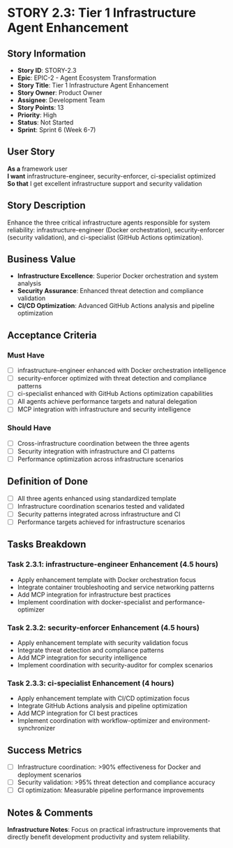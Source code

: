 # STORY 2.3: Tier 1 Infrastructure Agent Enhancement

## Story Information
- **Story ID**: STORY-2.3
- **Epic**: EPIC-2 - Agent Ecosystem Transformation
- **Story Title**: Tier 1 Infrastructure Agent Enhancement
- **Story Owner**: Product Owner
- **Assignee**: Development Team
- **Story Points**: 13
- **Priority**: High
- **Status**: Not Started
- **Sprint**: Sprint 6 (Week 6-7)

## User Story

**As a** framework user  
**I want** infrastructure-engineer, security-enforcer, ci-specialist optimized  
**So that** I get excellent infrastructure support and security validation

## Story Description

Enhance the three critical infrastructure agents responsible for system reliability: infrastructure-engineer (Docker orchestration), security-enforcer (security validation), and ci-specialist (GitHub Actions optimization).

## Business Value

- **Infrastructure Excellence**: Superior Docker orchestration and system analysis
- **Security Assurance**: Enhanced threat detection and compliance validation
- **CI/CD Optimization**: Advanced GitHub Actions analysis and pipeline optimization

## Acceptance Criteria

### Must Have
- [ ] infrastructure-engineer enhanced with Docker orchestration intelligence
- [ ] security-enforcer optimized with threat detection and compliance patterns
- [ ] ci-specialist enhanced with GitHub Actions optimization capabilities
- [ ] All agents achieve performance targets and natural delegation
- [ ] MCP integration with infrastructure and security intelligence

### Should Have
- [ ] Cross-infrastructure coordination between the three agents
- [ ] Security integration with infrastructure and CI patterns
- [ ] Performance optimization across infrastructure scenarios

## Definition of Done

- [ ] All three agents enhanced using standardized template
- [ ] Infrastructure coordination scenarios tested and validated
- [ ] Security patterns integrated across infrastructure and CI
- [ ] Performance targets achieved for infrastructure scenarios

## Tasks Breakdown

### Task 2.3.1: infrastructure-engineer Enhancement (4.5 hours)
- Apply enhancement template with Docker orchestration focus
- Integrate container troubleshooting and service networking patterns
- Add MCP integration for infrastructure best practices
- Implement coordination with docker-specialist and performance-optimizer

### Task 2.3.2: security-enforcer Enhancement (4.5 hours)
- Apply enhancement template with security validation focus
- Integrate threat detection and compliance patterns
- Add MCP integration for security intelligence
- Implement coordination with security-auditor for complex scenarios

### Task 2.3.3: ci-specialist Enhancement (4 hours)
- Apply enhancement template with CI/CD optimization focus
- Integrate GitHub Actions analysis and pipeline optimization
- Add MCP integration for CI best practices
- Implement coordination with workflow-optimizer and environment-synchronizer

## Success Metrics

- [ ] Infrastructure coordination: >90% effectiveness for Docker and deployment scenarios
- [ ] Security validation: >95% threat detection and compliance accuracy
- [ ] CI optimization: Measurable pipeline performance improvements

## Notes & Comments

**Infrastructure Notes**: Focus on practical infrastructure improvements that directly benefit development productivity and system reliability.